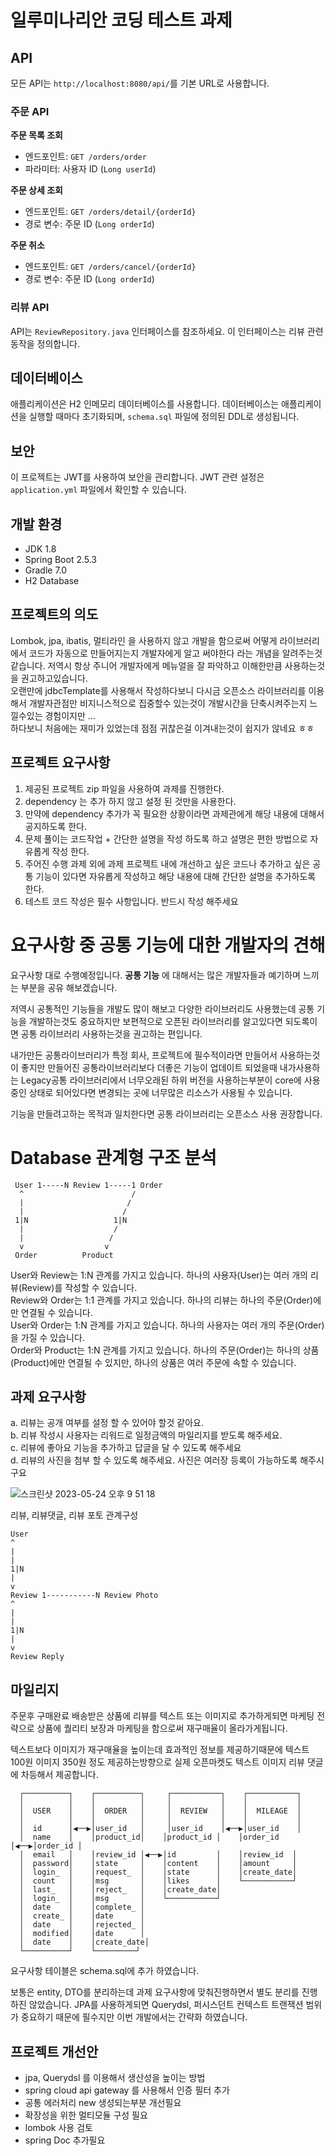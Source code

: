 # 일루미나리안 코딩 테스트 과제

## API

모든 API는 `http://localhost:8080/api/`를 기본 URL로 사용합니다.

### 주문 API

**주문 목록 조회**
- 엔드포인트: `GET /orders/order`
- 파라미터: 사용자 ID (`Long userId`)

**주문 상세 조회**
- 엔드포인트: `GET /orders/detail/{orderId}`
- 경로 변수: 주문 ID (`Long orderId`)

**주문 취소**
- 엔드포인트: `GET /orders/cancel/{orderId}`
- 경로 변수: 주문 ID (`Long orderId`)

### 리뷰 API

API는 `ReviewRepository.java` 인터페이스를 참조하세요. 이 인터페이스는 리뷰 관련 동작을 정의합니다.

## 데이터베이스

애플리케이션은 H2 인메모리 데이터베이스를 사용합니다. 데이터베이스는 애플리케이션을 실행할 때마다 초기화되며, `schema.sql` 파일에 정의된 DDL로 생성됩니다.

## 보안

이 프로젝트는 JWT를 사용하여 보안을 관리합니다. JWT 관련 설정은 `application.yml` 파일에서 확인할 수 있습니다.

## 개발 환경

- JDK 1.8
- Spring Boot 2.5.3
- Gradle 7.0
- H2 Database

## 프로젝트의 의도
Lombok, jpa, ibatis, 멀티라인 을 사용하지 않고 개발을 함으로써
어떻게 라이브러리에서 코드가 자동으로 만들어지는지 개발자에게 알고 써야한다 라는 개념을 알려주는것 같습니다.
저역시 항상 주니어 개발자에게 메뉴얼을 잘 파악하고 이해한만큼 사용하는것을 권고하고있습니다.  
오랜만에 jdbcTemplate를 사용해서 작성하다보니 다시금 오픈소스 라이브러리를 이용해서 개발자관점만 비지니스적으로 집중할수 있는것이 
개발시간을 단축시켜주는지 느낄수있는 경험이지만 ...   
하다보니 처음에는 재미가 있었는데 점점 귀찮은걸 이겨내는것이 쉽지가 않네요 ㅎㅎ

## 프로젝트 요구사항
1. 제공된 프로젝트 zip 파일을 사용하여 과제를 진행한다.
2. dependency 는 추가 하지 않고 설정 된 것만을 사용한다.
3. 만약에 dependency 추가가 꼭 필요한 상황이라면 과제관에게 해당 내용에 대해서
   공지하도록 한다.
4. 문제 풀이는 코드작업 + 간단한 설명을 작성 하도록 하고 설명은 편한 방법으로
   자유롭게 작성 한다.
5. 주어진 수행 과제 외에 과제 프로젝트 내에 개선하고 싶은 코드나 추가하고 싶은
   공통 기능이 있다면 자유롭게 작성하고 해당 내용에 대해 간단한 설명을 추가하도록
   한다.
6. 테스트 코드 작성은 필수 사항입니다. 반드시 작성 해주세요

# 요구사항 중 공통 기능에 대한 개발자의 견해
요구사항 대로 수행예정입니다.
**공통 기능** 에 대해서는 많은 개발자들과 예기하며 느끼는 부분을 공유 해보겠습니다.

저역시 공통적인 기능들을 개발도 많이 해보고 다양한 라이브러리도 사용했는데
공통 기능을 개발하는것도 중요하지만 보편적으로 오픈된 라이브러리를 알고있다면 되도록이면 공통 라이브러리 사용하는것을 권고하는 편입니다.

내가만든 공통라이브러리가 특정 회사, 프로젝트에 필수적이라면 만들어서 사용하는것이 좋지만 만들어진 공통라이브러리보다 더좋은
기능이 업데이트 되었을때 내가사용하는 Legacy공통 라이브러리에서 너무오래된 하위 버전을 사용하는부분이 core에 사용중인 상태로
되어있다면 변경되는 곳에 너무많은 리소스가 사용될 수 있습니다.

기능을 만들려고하는 목적과 일치한다면 공통 라이브러리는 오픈소스 사용 권장합니다.

# Database 관계형 구조 분석
```text
 User 1-----N Review 1-----1 Order
  ^                        /
  |                       /
  |                      /
 1|N                   1|N
  |                    /
  |                   /
  v                  v
 Order          Product

```
User와 Review는 1:N 관계를 가지고 있습니다. 하나의 사용자(User)는 여러 개의 리뷰(Review)를 작성할 수 있습니다.  
Review와 Order는 1:1 관계를 가지고 있습니다. 하나의 리뷰는 하나의 주문(Order)에만 연결될 수 있습니다.  
User와 Order는 1:N 관계를 가지고 있습니다. 하나의 사용자는 여러 개의 주문(Order)을 가질 수 있습니다.  
Order와 Product는 1:N 관계를 가지고 있습니다. 하나의 주문(Order)는 하나의 상품(Product)에만 연결될 수 있지만, 하나의 상품은 여러 주문에 속할 수 있습니다.  

## 과제 요구사항
a. 리뷰는 공개 여부를 설정 할 수 있어야 할것 같아요.  
b. 리뷰 작성시 사용자는 리워드로 일정금액의 마일리지를 받도록 해주세요.  
c. 리뷰에 좋아요 기능을 추가하고 답글을 달 수 있도록 해주세요  
d. 리뷰의 사진을 첨부 할 수 있도록 해주세요. 사진은 여러장 등록이
가능하도록 해주시구요

![스크린샷 2023-05-24 오후 9 51 18](https://github.com/lswteen/coding-test/assets/3292892/6d7c0cd8-7fe5-4857-9fbf-629da987aab1)

리뷰, 리뷰댓글, 리뷰 포토 관계구성
```text
User
^
|
|
1|N
|
v
Review 1-----------N Review Photo
^
|
|
1|N
|
v
Review Reply
```
## 마일리지 
주문후 구매완료 배송받은 상품에 리뷰를 텍스트 또는 이미지로 추가하게되면 
마케팅 전략으로 상품에 퀄리티 보장과 마케팅을 함으로써 재구매율이 올라가게됩니다.

텍스트보다 이미지가 재구매율을 높이는데 효과적인 정보를 제공하기때문에 텍스트 100원 이미지 350원 정도 제공하는방향으로
실제 오픈마켓도 텍스트 이미지 리뷰 댓글에 차등해서 제공합니다.

```text
  ┌──────────┐    ┌──────────┐     ┌───────────┐    ┌───────────┐
  │          │    │          │     │           │    │           │
  │  USER    │    │  ORDER   │     │  REVIEW   │    │  MILEAGE  │
  │          │    │          │     │           │    │           │
  │  id      │◀──▶│user_id   │     │user_id    │◀──▶│user_id    │
  │  name    │    │product_id│    │product_id │    │order_id   │◀──▶│order_id │
  │  email   │    │review_id │◀──▶│id         │    │review_id  │
  │  password│    │state     │    │content    │    │amount     │
  │  login_  │    │request_  │    │state      │    │create_date│
  │  count   │    │msg       │    │likes      │    └───────────┘
  │  last_   │    │reject_   │    │create_date│
  │  login_  │    │msg       │    └───────────┘
  │  date    │    │complete_ │
  │  create_ │    │date      │
  │  date    │    │rejected_ │
  │  modified│    │date      │
  │  date    │    │create_date│
  └──────────┘    └─────────┘

```

요구사항 테이블은 schema.sql에 추가 하였습니다.

보통은 entity, DTO를 분리하는데 과제 요구사항에 맞춰진행하면서 별도 분리를 진행하진 않았습니다.
JPA를 사용하게되면 Querydsl, 퍼시스던트 컨텍스트 트랜잭션 범위가 중요하기 때문에 필수지만 이번 개발에서는 간략화 하였습니다.

## 프로젝트 개선안
- jpa, Querydsl 를 이용해서 생산성을 높이는 방법
- spring cloud api gateway 를 사용해서 인증 필터 추가 
- 공통 에러처리 new 생성되는부분 개선필요 
- 확장성을 위한 멀티모듈 구성 필요
- lombok 사용 검토
- spring Doc 추가필요

